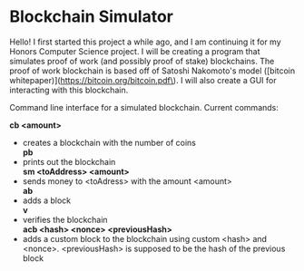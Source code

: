 
# Blockchain Simulator

Hello! I first started this project a while ago, and I am continuing it for my Honors Computer Science project. I will be creating a program that simulates proof of work (and possibly proof of stake) blockchains. The proof of work blockchain is based off of Satoshi Nakomoto's model ([bitcoin whitepaper)](https://bitcoin.org/bitcoin.pdf\). I will also create a GUI for interacting with this blockchain.



Command line interface for a simulated blockchain. Current commands:

**cb \<amount\>**
  - creates a blockchain with the <amount> number of coins\
**pb**
  - prints out the blockchain\
**sm \<toAddress\> \<amount\>**
  - sends money to \<toAdress\> with the amount \<amount\>\
**ab**
  - adds a block\
**v**
  - verifies the blockchain\
**acb \<hash\> \<nonce\> \<previousHash\>**
  - adds a custom block to the blockchain using custom \<hash\> and \<nonce\>. \<previousHash\> is supposed to be the hash of the previous block

